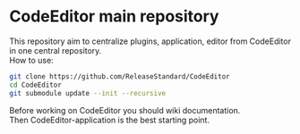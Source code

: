 # CodeEditor main repository
This repository aim to centralize plugins, application, editor from CodeEditor<br />
in one central repository.<br />
How to use:<br />
```bash
git clone https://github.com/ReleaseStandard/CodeEditor
cd CodeEditor
git submodule update --init --recursive
```
Before working on CodeEditor you should wiki documentation.<br />
Then CodeEditor-application is the best starting point.<br />
